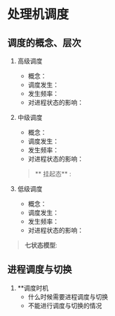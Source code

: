 # 处理机调度

## 调度的概念、层次

1.  高级调度
   
     -  概念：
     -  调度发生：
     -  发生频率：
     -  对进程状态的影响：
       
2.  中级调度
    
     -  概念：
     -  调度发生：
     -  发生频率：
     -  对进程状态的影响：
     > ** 挂起态** :  
   
3.  低级调度
      
     -  概念：
     -  调度发生：
     -  发生频率：
     -  对进程状态的影响：

> **七状态模型**:

## 进程调度与切换

1.  **调度时机
     -  什么时候需要进程调度与切换
     -  不能进行调度与切换的情况
